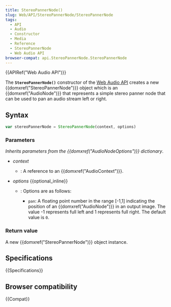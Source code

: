 ```yaml
---
title: StereoPannerNode()
slug: Web/API/StereoPannerNode/StereoPannerNode
tags:
  - API
  - Audio
  - Constructor
  - Media
  - Reference
  - StereoPannerNode
  - Web Audio API
browser-compat: api.StereoPannerNode.StereoPannerNode
---
```

{{APIRef("Web Audio API")}}

The **`StereoPannerNode()`** constructor of the [Web Audio API](/en-US/docs/Web/API/Web_Audio_API) creates a new
{{domxref("StereoPannerNode")}} object which is an {{domxref("AudioNode")}} that
represents a simple stereo panner node that can be used to pan an audio stream left or
right.

## Syntax

```js
var stereoPannerNode = StereoPannerNode(context, options)
```

### Parameters

_Inherits parameters from the {{domxref("AudioNodeOptions")}} dictionary_.

- _context_
  - : A reference to an {{domxref("AudioContext")}}.
- _options_ {{optional_inline}}

  - : Options are as follows:

    - `pan`: A floating point number in the range \[-1,1] indicating
      the position of an {{domxref("AudioNode")}} in an output image. The value
      \-1 represents full left and 1 represents full right. The default value is
      `0`.

### Return value

A new {{domxref("StereoPannerNode")}} object instance.

## Specifications

{{Specifications}}

## Browser compatibility

{{Compat}}
